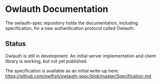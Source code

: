 # Owlauth Documentation

The owlauth-spec repository holds the documentation, including specification, for a new authentication protocol called Owlauth.

## Status

Owlauth is still in development.  An initial server implementation and client library is working, but not yet published.

The specification is available as an initial write-up here: https://github.com/owlfish/owlauth-spec/blob/master/Specification.md

